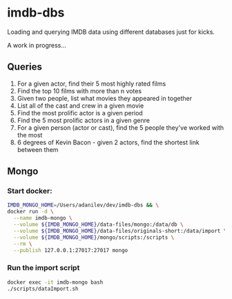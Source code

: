# imdb-dbs

Loading and querying IMDB data using different databases just for kicks.

A work in progress...


## Queries

1. For a given actor, find their 5 most highly rated films
2. Find the top 10 films with more than n votes
3. Given two people, list what movies they appeared in together
4. List all of the cast and crew in a given movie
5. Find the most prolific actor is a given period
6. Find the 5 most prolific actors in a given genre 
7. For a given person (actor or cast), find the 5 people they've worked with the most
8. 6 degrees of Kevin Bacon - given 2 actors, find the shortest link between them


## Mongo

### Start docker:

```bash
IMDB_MONGO_HOME=/Users/adanilev/dev/imdb-dbs && \
docker run -d \
  --name imdb-mongo \
  --volume ${IMDB_MONGO_HOME}/data-files/mongo:/data/db \
  --volume ${IMDB_MONGO_HOME}/data-files/originals-short:/data/import \
  --volume ${IMDB_MONGO_HOME}/mongo/scripts:/scripts \
  --rm \
  --publish 127.0.0.1:27017:27017 mongo
```

### Run the import script
```bash
docker exec -it imdb-mongo bash
./scripts/dataImport.sh
```